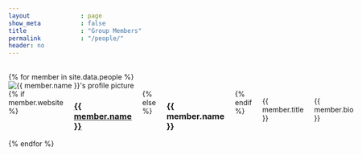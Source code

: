 ```yaml
---
layout              : page
show_meta           : false
title               : "Group Members"
permalink           : "/people/"
header: no
---
```

<br>
{% for member in site.data.people %}
  <div class="row">
    <div class="small-6 medium-6 large-6 columns b30">
      <img src="{{ site.baseurl }}/images/people/{{ member.slug }}.jpg" alt="{{ member.name }}'s profile picture" class="profile-picture">
    </div>
    <div class="small-6 medium-6 large-6 columns b30 author-info">
      {% if member.website %}
        <h3><a href="{{ member.website }}" target="_blank" rel="noopener noreferrer">{{ member.name }}</a></h3>
      {% else %}
        <h3>{{ member.name }}</h3>
      {% endif %}
      <p>{{ member.title }}</p>
      <p>{{ member.bio }}</p>
    </div>
  </div>
{% endfor %}
